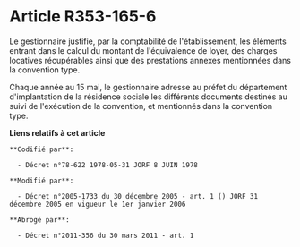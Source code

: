 # Article R353-165-6

Le gestionnaire justifie, par la comptabilité de l'établissement, les éléments entrant dans le calcul du montant de
l'équivalence de loyer, des charges locatives récupérables ainsi que des prestations annexes mentionnées dans la convention
type.

Chaque année au 15 mai, le gestionnaire adresse au préfet du département d'implantation de la résidence sociale les
différents documents destinés au suivi de l'exécution de la convention, et mentionnés dans la convention type.

**Liens relatifs à cet article**

	**Codifié par**:

	  - Décret n°78-622 1978-05-31 JORF 8 JUIN 1978

	**Modifié par**:

	  - Décret n°2005-1733 du 30 décembre 2005 - art. 1 () JORF 31 décembre 2005 en vigueur le 1er janvier 2006

	**Abrogé par**:

	  - Décret n°2011-356 du 30 mars 2011 - art. 1
